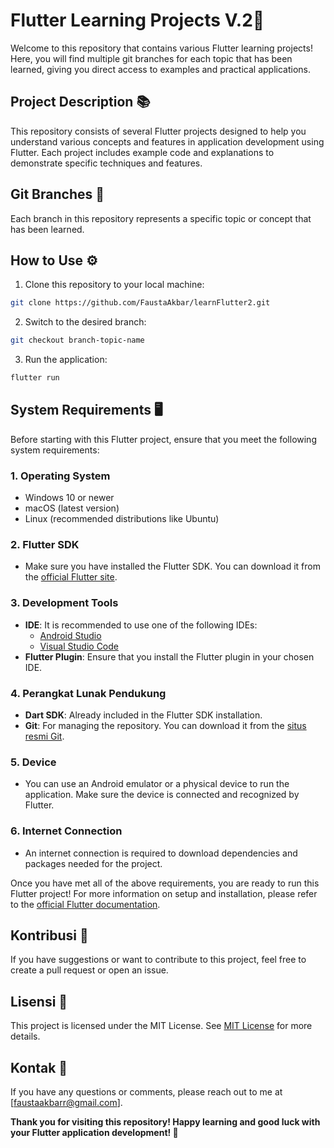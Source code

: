 # Flutter Learning Projects V.2🚀

Welcome to this repository that contains various Flutter learning projects! Here, you will find multiple git branches for each topic that has been learned, giving you direct access to examples and practical applications.

## Project Description 📚

This repository consists of several Flutter projects designed to help you understand various concepts and features in application development using Flutter. Each project includes example code and explanations to demonstrate specific techniques and features.

## Git Branches 🌳

Each branch in this repository represents a specific topic or concept that has been learned.

## How to Use ⚙️

1. Clone this repository to your local machine:
```bash
git clone https://github.com/FaustaAkbar/learnFlutter2.git
```
2. Switch to the desired branch:
```bash
git checkout branch-topic-name
```
3. Run the application:
```bash
flutter run
```
## System Requirements 🖥️

Before starting with this Flutter project, ensure that you meet the following system requirements:
### 1. **Operating System**
   - Windows 10 or newer
   - macOS (latest version)
   - Linux (recommended distributions like Ubuntu)

### 2. **Flutter SDK**
   - Make sure you have installed the Flutter SDK. You can download it from the [official Flutter site](https://flutter.dev/docs/get-started/install).

### 3. **Development Tools**
   - **IDE**: It is recommended to use one of the following IDEs:
     - [Android Studio](https://developer.android.com/studio)
     - [Visual Studio Code](https://code.visualstudio.com/)
   - **Flutter Plugin**: Ensure that you install the Flutter plugin in your chosen IDE.

### 4. **Perangkat Lunak Pendukung**
   - **Dart SDK**: Already included in the Flutter SDK installation.
   - **Git**: For managing the repository. You can download it from the [situs resmi Git](https://git-scm.com/).

### 5. **Device**
   - You can use an Android emulator or a physical device to run the application. Make sure the device is connected and recognized by Flutter.

### 6. **Internet Connection**
   - An internet connection is required to download dependencies and packages needed for the project.

Once you have met all of the above requirements, you are ready to run this Flutter project! For more information on setup and installation, please refer to the [official Flutter documentation](https://flutter.dev/docs).

## Kontribusi 🤝
If you have suggestions or want to contribute to this project, feel free to create a pull request or open an issue.

## Lisensi 📝
This project is licensed under the MIT License. See  [MIT License](LICENSE) for more details.

## Kontak 📧
If you have any questions or comments, please reach out to me at [faustaakbarr@gmail.com].

__Thank you for visiting this repository! Happy learning and good luck with your Flutter application development! 🎉__
